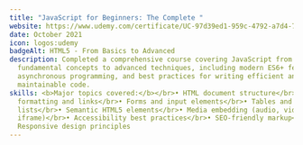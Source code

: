 ```yaml
---
title: "JavaScript for Beginners: The Complete "
website: https://www.udemy.com/certificate/UC-97d39ed1-959c-4792-a7d4-780802bba25a/
date: October 2021
icon: logos:udemy
badgeAlt: HTML5 - From Basics to Advanced
description: Completed a comprehensive course covering JavaScript from
  fundamental concepts to advanced techniques, including modern ES6+ features,
  asynchronous programming, and best practices for writing efficient and
  maintainable code.
skills: <b>Major topics covered:</b></br>• HTML document structure</br>• Text
  formatting and links</br>• Forms and input elements</br>• Tables and
  lists</br>• Semantic HTML5 elements</br>• Media embedding (audio, video,
  iframe)</br>• Accessibility best practices</br>• SEO-friendly markup</br>•
  Responsive design principles
---
```

